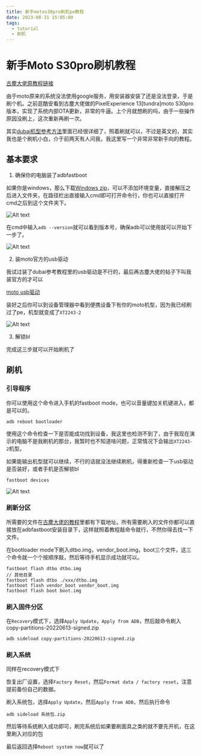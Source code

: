 ```yaml
---
title: 新手motos30pro刷机pe教程
date: 2023-08-31 15:05:00
tags:
  - tutorial
  - 刷机
---
```


# 新手Moto S30pro刷机教程

[古塵大佬原教程链接](https://www.coolapk.com/feed/48426470?shareKey=NWQ3MGZiOTFhZDg3NjRmMDNjMDU~&shareUid=2618747&shareFrom=com.coolapk.market_13.3.3)

由于moto原来的系统没法使用google服务，用安装器安装了还是没法登录，于是刷个机。之前逛酷安看到古塵大佬做的PixelExperience 13[tundra]moto S30pro版本，实现了系统内部OTA更新，非常的牛逼。上个月就想刷的吗，由于一些操作原因没刷上，这次重新再刷一次。

其实[dubai机型参考方法](https://wiki.lineageos.org/devices/dubai/install)里面已经很详细了，照着刷就可以，不过是英文的，其实我也是个刷机小白，介于前两天有人问我，我这里写一个非常非常新手向的教程。

## 基本要求

1. 确保你的电脑装了adbfastboot

如果你是windows，那么下载[Windows zip](https://dl.google.com/android/repository/platform-tools-latest-windows.zip)，可以不添加环境变量，直接解压之后进入文件夹，在路径栏出直接输入cmd即可打开命令行，你也可以直接打开cmd之后到这个文件夹下。

![Alt text](/images/tutorial/202308/image.png)

在cmd中输入`adb --version`就可以看到版本号，确保adb可以使用就可以开始下一步了。

![Alt text](/images/tutorial/202308/image-1.png)

2. 装moto官方的usb驱动

我试过装了dubai参考教程里的usb驱动是不行的，最后再古塵大佬的帖子下叫我装官方的才可以

[moto usb驱动](https://en-us.support.motorola.com/app/usb-drivers)

装好之后你可以到设备管理器中看到便携设备下有你的moto机型，因为我已经刷过了pe，机型就变成了`XT2243-2`

![Alt text](/images/tutorial/202308/image-2.png)

3. 解锁bl

完成这三步就可以开始刷机了

## 刷机

### 引导程序

你可以使用这个命令进入手机的fastboot mode，也可以音量键加关机键进入，都是可以的。

```
adb reboot bootloader
```

使用这个命令检查一下是否能成功找到设备，我这里也检测不到了，由于我现在演示的电脑不是我刷机的那台，我暂时也不知道啥问题，正常情况下会输出`XT2243-2`机型。

如果能输出机型就可以继续，不行的话就没法继续刷机，得重新检查一下usb驱动是否装好，或者手机是否解锁bl

```
fastboot devices
```

![Alt text](/images/tutorial/202308/image-4.png)

### 刷新分区

所需要的文件在[古塵大佬的教程](https://www.coolapk.com/feed/48426470?shareKey=NWQ3MGZiOTFhZDg3NjRmMDNjMDU~&shareUid=2618747&shareFrom=com.coolapk.market_13.3.3)里都有下载地址。所有需要刷入的文件你都可以直接放在adbfastboot安装目录下，这样就照着教程敲命令就行，不然你得去找一下文件。

在bootloader mode下刷入dtbo.img，vendor_boot.img，boot三个文件，这三个命令就一个个按顺序敲，然后等待手机显示成功就可以。

```
fastboot flash dtbo dtbo.img
// 其他目录
fastboot flash dtbo ./xxx/dtbo.img
fastboot flash vendor_boot vendor_boot.img
fastboot flash boot boot.img
```

### 刷入固件分区

在`Recovery`模式下，选择`Apply Update`，`Apply from ADB`，然后敲命令刷入copy-partitions-20220613-signed.zip

```
adb sideload copy-partitions-20220613-signed.zip
```

### 刷入系统

同样在recovery模式下

恢复出厂设置，选择`Factory Reset`，然后`Format data / factory reset`，注意提前备份自己的数据。

刷入系统包，选择`Apply Update`，然后`Apply from ADB`，然后执行命令

```
adb sideload 系统包.zip
```

然后等待系统刷入成功即可，刷完系统后如果要刷面具之类的就不要先开机，在这里刷入对应的包

最后返回选择`Reboot system now`就可以了
